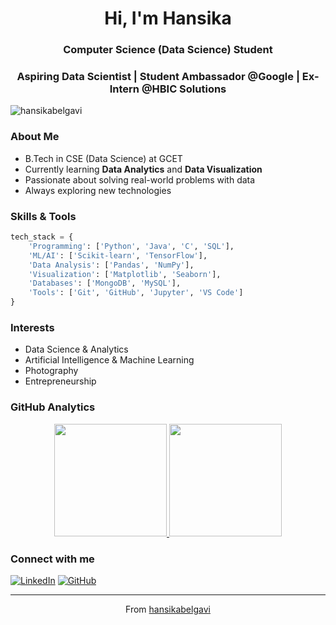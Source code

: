<h1 align="center">Hi, I'm Hansika</h1>
<h3 align="center">Computer Science (Data Science) Student</h3>

<h3 align="center">Aspiring Data Scientist | Student Ambassador @Google | Ex-Intern @HBIC Solutions </h3>

<p align="left"> <img src="https://komarev.com/ghpvc/?username=hansikabelgavi&label=Profile%20views&color=0e75b6&style=flat" alt="hansikabelgavi" /> </p>

### About Me
- B.Tech in CSE (Data Science) at GCET
- Currently learning **Data Analytics** and **Data Visualization**
- Passionate about solving real-world problems with data
- Always exploring new technologies 

### Skills & Tools
```python
tech_stack = {
    'Programming': ['Python', 'Java', 'C', 'SQL'],
    'ML/AI': ['Scikit-learn', 'TensorFlow'],
    'Data Analysis': ['Pandas', 'NumPy'],
    'Visualization': ['Matplotlib', 'Seaborn'],
    'Databases': ['MongoDB', 'MySQL'],
    'Tools': ['Git', 'GitHub', 'Jupyter', 'VS Code']
}
```

### Interests
- Data Science & Analytics
- Artificial Intelligence & Machine Learning
- Photography
- Entrepreneurship

### GitHub Analytics
<p align="center">
<a href="https://github.com/hansikabelgavi">
  <img height="180em" src="https://github-readme-stats.vercel.app/api?username=hansikabelgavi&show_icons=true&theme=tokyonight"/>
  <img height="180em" src="https://github-readme-streak-stats.herokuapp.com/?user=hansikabelgavi&theme=tokyonight"/>
</a>
</p>

### Connect with me
[![LinkedIn](https://img.shields.io/badge/LinkedIn-%230077B5.svg?logo=linkedin&logoColor=white)](https://linkedin.com/in/hansikabelgavi)
[![GitHub](https://img.shields.io/badge/GitHub-%23121011.svg?logo=github&logoColor=white)](https://github.com/hansikabelgavi)

---
<p align="center">From <a href="https://github.com/hansikabelgavi">hansikabelgavi</a></p>
